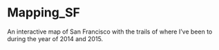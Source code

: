# Mapping_SF
An interactive map of San Francisco with the trails of where I’ve been to during the year of 2014 and 2015. 
